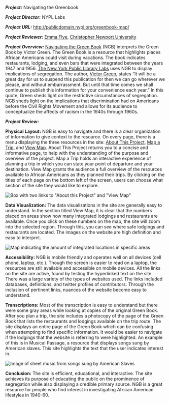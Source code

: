 **_Project:_**
Navigating the Greenbook

**_Project Director:_**
NYPL Labs

**_Project URL:_**
http://publicdomain.nypl.org/greenbook-map/

**_Project Reviewer:_**
[Emma Flye](https://twitter.com/EmmaFlye), [Christopher Newport University](https://cnu.edu/)

**_Project Overview:_**
[Navigating the Green Book](http://publicdomain.nypl.org/greenbook-map/) (NGB) interprets the Green Book by Victor Green. The Green Book is a resource that highlights places African Americans could visit during vacations. The book indicates restaurants, lodging, and even bars that were integrated between the years 1947 and 1956. [The New York Public Library Labs](https://www.nypl.org/collections/labs) uses NGB to display implications of segregation. The author, [Victor Green](https://en.wikipedia.org/wiki/Victor_Hugo_Green), states “It will be a great day for us to suspend this publication for then we can go wherever we please, and without embarrassment. But until that time comes we shall continue to publish this information for your convenience each year.” In this quote, Green sheds light on the restrictive circumstances of segregation. NGB sheds light on the implications that discrimination had on Americans before the Civil Rights Movement and allows for its audience to conceptualize the affects of racism in the 1940s through 1960s.

**_Project Review:_**

**Physical Layout:** 
NGB is easy to navigate and there is a clear organization of information to give context to the resource. On every page, there is a menu displaying the three resources in the site: [About This Project](http://publicdomain.nypl.org/greenbook-map/index.html), [Map a Trip](http://publicdomain.nypl.org/greenbook-map/trip.html), and [View Map](http://publicdomain.nypl.org/greenbook-map/map.html#layer=cluster&year=1947). About This Project returns you to a concise and informative page, to help with the understanding of the purpose and overview of the project. Map a Trip holds an interactive experience of planning a trip in which you can state your point of departure and your destination. View Map grants the audience a full overview of the resources available to African Americans as they planned their trips. By clicking on the titles of each page on the bottom left of the screen, users can choose what section of the site they would like to explore.

![Box with two links to "About this Project" and "View Map"](https://emcatonline.github.io/emcatonline/images/AboutTripGraphic.png)

**Data Visualization:**
The data visualizations in the site are generally easy to understand. In the section titled View Map, it is clear that the numbers placed on areas show how many integrated lodgings and restaurants are available. Once you click on these numbers on the map, the site will zoom into the selected region. Through this, you can see where safe lodgings and restaurants are located. The images on the website are high definition and easy to interpret.

![Map indicating the amount of integrated locations in specific areas](https://emcatonline.github.io/emcatonline/images/MapWithNumbers.png)

**Accessibility:**
NGB is mobile friendly and operates well on all devices (cell phone, laptop, etc.). Though the screen is easier to read on a laptop, the resources are still available and accessible on mobile devices. All the links on the site are active, found by testing the hyperlinked text on the site. There was a large variety of the types of websites used. The links included databases, definitions, and twitter profiles of contributors. Through the inclusion of pertinent links, nuances of the website become easy to understand.

**Transcriptions:** 
Most of the transcription is easy to understand but there were some gray areas while looking at copies of the original Green Book. After you plan a trip, the site includes a photocopy of the page of the Green Book that lists the restaurants and lodgings available on the trip route. The site displays an entire page of the Green Book which can be confusing when attempting to find specific information. It would be easier to navigate if the lodgings that the website is referring to were highlighted. An example of this is in Musical Passage, a resource that displays songs sung by American slaves. This site highlights the text that the user indicates interest in.

![Image of sheet music from songs sung by American Slaves](https://emcatonline.github.io/emcatonline/images/MusicalPassage.png)

**Conclusion:** 
The site is efficient, educational, and interactive. The site achieves its purpose of educating the public on the prominence of segregation while also displaying a credible primary source.
NGB is a great resource for people who find interest in investigating African American lifestyles in 1940-60. 

